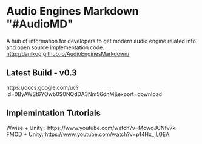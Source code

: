 # Audio Engines Markdown "#AudioMD"
A hub of information for developers to get modern audio engine related info and open source implementation code.
http://danikog.github.io/AudioEnginesMarkdown/
<br>
<h2>Latest Build - v0.3</h2>
https://docs.google.com/uc?id=0ByAWSt6YOwb0S0NQdDA3Nm56dnM&export=download
<br>
<h2> Implemintation Tutorials</h2>
Wwise + Unity : https://www.youtube.com/watch?v=MowqJCNfv7k
<br>
FMOD + Unity: https://www.youtube.com/watch?v=p14Hx_jLGEA


